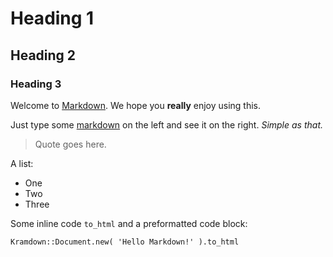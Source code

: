 # Heading 1

## Heading 2

### Heading 3

Welcome to [Markdown](/). We hope you **really** enjoy using this.

Just type some [markdown](http://en.wikipedia.org/wiki/Markdown) on the left and see it on the right. *Simple as that.*

> Quote goes here.

A list:

- One
- Two
- Three

Some inline code `to_html` and a preformatted code block:

```
Kramdown::Document.new( 'Hello Markdown!' ).to_html
```
